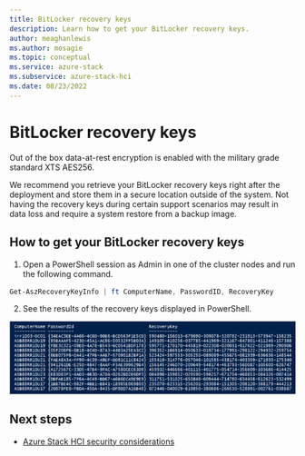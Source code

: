 ```yaml
---
title: BitLocker recovery keys
description: Learn how to get your BitLocker recovery keys.
author: meaghanlewis
ms.author: mosagie
ms.topic: conceptual
ms.service: azure-stack
ms.subservice: azure-stack-hci
ms.date: 08/23/2022
---
```


# BitLocker recovery keys

Out of the box data-at-rest encryption is enabled with the military grade standard XTS AES256.

We recommend you retrieve your BitLocker recovery keys right after the deployment and store them in a secure location outside of the system. Not having the recovery keys during certain support scenarios may result in data loss and require a system restore from a backup image.  

## How to get your BitLocker recovery keys

1. Open a PowerShell session as Admin in one of the cluster nodes and run the following command.

```powershell
Get-AszRecoveryKeyInfo | ft ComputerName, PasswordID, RecoveryKey
```

2. See the results of the recovery keys displayed in PowerShell.

![Image showing a PowerShell window displaying recovery keys.](media/security-bitlocker/recovery-keys.png)

## Next steps

- [Azure Stack HCI security considerations](./security.md)

